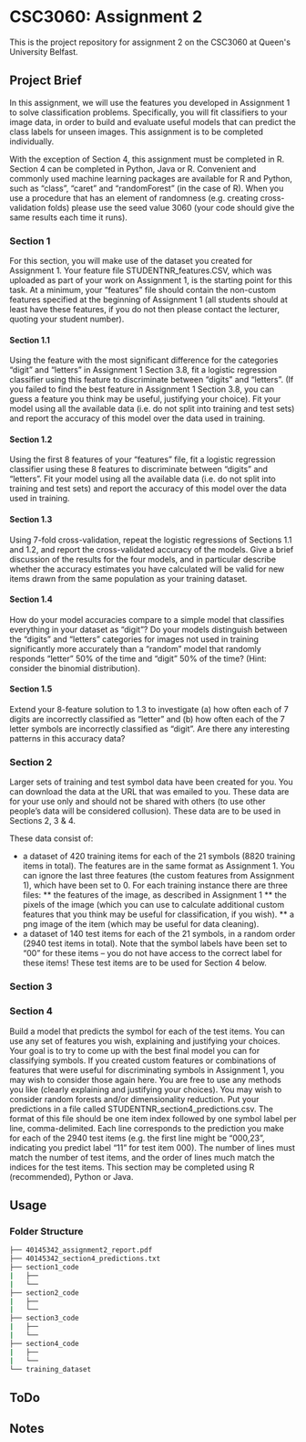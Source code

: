 # CSC3060: Assignment 2
This is the project repository for assignment 2 on the CSC3060 at Queen's University Belfast.  

## Project Brief
In this assignment, we will use the features you developed in Assignment 1 to solve classification problems. Specifically, you will fit classifiers to your image data, in order to build and evaluate useful models that can predict the class labels for unseen images. This assignment is to be completed individually.

With the exception of Section 4, this assignment must be completed in R. Section 4 can be completed in Python, Java or R. Convenient and commonly used machine learning packages are available for R and Python, such as “class”, “caret” and “randomForest” (in the case of R). When you use a procedure that has an element of randomness (e.g. creating cross-validation folds) please use the seed value 3060 (your code should give the same results each time it runs).

### Section 1
For this section, you will make use of the dataset you created for Assignment 1. Your feature file STUDENTNR_features.CSV, which was uploaded as part of your work on Assignment 1, is the starting point for this task. At a minimum, your “features” file should contain the non-custom features specified at the beginning of Assignment 1 (all students should at least have these features, if you do not then please contact the lecturer, quoting your student number).

#### Section 1.1
Using the feature with the most significant difference for the categories “digit” and “letters” in Assignment 1 Section 3.8, fit a logistic regression classifier using this feature to discriminate between “digits” and “letters”. (If you failed to find the best feature in Assignment 1 Section 3.8, you can guess a feature you think may be useful, justifying your choice). Fit your model using all the available data (i.e. do not split into training and test sets) and report the accuracy of this model over the data used in training.

#### Section 1.2
Using the first 8 features of your “features” file, fit a logistic regression classifier using these 8 features to discriminate between “digits” and “letters”. Fit your model using all the available data (i.e. do not split into training and test sets) and report the accuracy of this model over the data used in training.

#### Section 1.3
Using 7-fold cross-validation, repeat the logistic regressions of Sections 1.1 and 1.2, and report the cross-validated accuracy of the models. Give a brief discussion of the results for the four models, and in particular describe whether the accuracy estimates you have calculated will be valid for new items drawn from the same population as your training dataset.

#### Section 1.4
How do your model accuracies compare to a simple model that classifies everything in your dataset as “digit”? Do your models distinguish between the “digits” and “letters” categories for images not used in training significantly more accurately than a “random” model that randomly responds “letter” 50% of the time and “digit” 50% of the time? (Hint: consider the binomial distribution).

#### Section 1.5
Extend your 8-feature solution to 1.3 to investigate (a) how often each of 7 digits are incorrectly classified as “letter” and (b) how often each of the 7 letter symbols are incorrectly classified as “digit”. Are there any interesting patterns in this accuracy data? 

### Section 2
Larger sets of training and test symbol data have been created for you. You can download the data at the URL that was emailed to you. These data are for your use only and should not be shared with others (to use other people’s data will be considered collusion). These data are to be used in Sections 2, 3 & 4.

These data consist of:
* a dataset of 420 training items for each of the 21 symbols (8820 training items in total). The features are in the same format as Assignment 1. You can ignore the last three features (the custom features from Assignment 1), which have been set to 0. For each training instance there are three files:
** the features of the image, as described in Assignment 1
** the pixels of the image (which you can use to calculate additional custom features that you think may be useful for classification, if you wish).
** a png image of the item (which may be useful for data cleaning).
* a dataset of 140 test items for each of the 21 symbols, in a random order (2940 test items in total). Note that the symbol labels have been set to “00” for these items – you do not have access to the correct label for these items! These test items are to be used for Section 4 below.

### Section 3


### Section 4
Build a model that predicts the symbol for each of the test items. You can use any set of features you wish, explaining and justifying your choices. Your goal is to try to come up with the best final model you can for classifying symbols. If you created custom features or combinations of features that were useful for discriminating symbols in Assignment 1, you may wish to consider those again here. You are free to use any methods you like (clearly explaining and justifying your choices). You may wish to consider random forests and/or dimensionality reduction. Put your predictions in a file called STUDENTNR_section4_predictions.csv. The format of this file should be one item index followed by one symbol label per line, comma-delimited. Each line corresponds to the prediction you make for each of the 2940 test items (e.g. the first line might be “000,23”, indicating you predict label “11” for test item 000). The number of lines must match the number of test items, and the order of lines much match the indices for the test items. This section may be completed using R (recommended), Python or Java.

## Usage
### Folder Structure
```bash
├── 40145342_assignment2_report.pdf
├── 40145342_section4_predictions.txt
├── section1_code
|   ├──
|   └──
├── section2_code
|   ├── 
|   └──
├── section3_code
|   ├──
|   └──
├── section4_code
|   ├── 
|   └──
└── training_dataset
```

## ToDo

## Notes
